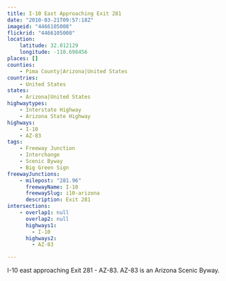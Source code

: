 ```yaml
---
title: I-10 East Approaching Exit 281
date: "2010-03-21T09:57:18Z"
imageid: "4466105008"
flickrid: "4466105008"
location:
    latitude: 32.012129
    longitude: -110.698456
places: []
counties:
    - Pima County|Arizona|United States
countries:
    - United States
states:
    - Arizona|United States
highwaytypes:
    - Interstate Highway
    - Arizona State Highway
highways:
    - I-10
    - AZ-83
tags:
    - Freeway Junction
    - Interchange
    - Scenic Byway
    - Big Green Sign
freewayJunctions:
    - milepost: "281.96"
      freewayName: I-10
      freewaySlug: i10-arizona
      description: Exit 281
intersections:
    - overlap1: null
      overlap2: null
      highways1:
        - I-10
      highways2:
        - AZ-83

---
```

I-10 east approaching Exit 281 - AZ-83.  AZ-83 is an Arizona Scenic Byway.